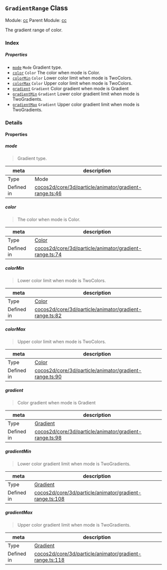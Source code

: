## `GradientRange` Class



Module: [cc](../modules/cc.md)
Parent Module: [cc](../modules/cc.md)


The gradient range of color.



### Index

##### Properties

  - [`mode`](#mode) `Mode` Gradient type.
  - [`color`](#color) `Color` The color when mode is Color.
  - [`colorMin`](#colormin) `Color` Lower color limit when mode is TwoColors.
  - [`colorMax`](#colormax) `Color` Upper color limit when mode is TwoColors.
  - [`gradient`](#gradient) `Gradient` Color gradient when mode is Gradient
  - [`gradientMin`](#gradientmin) `Gradient` Lower color gradient limit when mode is TwoGradients.
  - [`gradientMax`](#gradientmax) `Gradient` Upper color gradient limit when mode is TwoGradients.





### Details


#### Properties


##### mode

> Gradient type.

| meta | description |
|------|-------------|
| Type | Mode |
| Defined in | [cocos2d/core/3d/particle/animator/gradient-range.ts:46](https://github.com/cocos-creator/engine/blob/f495398f4307775f0f733162e3d128d81e063063/cocos2d/core/3d/particle/animator/gradient-range.ts#L46) |



##### color

> The color when mode is Color.

| meta | description |
|------|-------------|
| Type | <a href="../classes/Color.html" class="crosslink">Color</a> |
| Defined in | [cocos2d/core/3d/particle/animator/gradient-range.ts:74](https://github.com/cocos-creator/engine/blob/f495398f4307775f0f733162e3d128d81e063063/cocos2d/core/3d/particle/animator/gradient-range.ts#L74) |



##### colorMin

> Lower color limit when mode is TwoColors.

| meta | description |
|------|-------------|
| Type | <a href="../classes/Color.html" class="crosslink">Color</a> |
| Defined in | [cocos2d/core/3d/particle/animator/gradient-range.ts:82](https://github.com/cocos-creator/engine/blob/f495398f4307775f0f733162e3d128d81e063063/cocos2d/core/3d/particle/animator/gradient-range.ts#L82) |



##### colorMax

> Upper color limit when mode is TwoColors.

| meta | description |
|------|-------------|
| Type | <a href="../classes/Color.html" class="crosslink">Color</a> |
| Defined in | [cocos2d/core/3d/particle/animator/gradient-range.ts:90](https://github.com/cocos-creator/engine/blob/f495398f4307775f0f733162e3d128d81e063063/cocos2d/core/3d/particle/animator/gradient-range.ts#L90) |



##### gradient

> Color gradient when mode is Gradient

| meta | description |
|------|-------------|
| Type | <a href="../classes/Gradient.html" class="crosslink">Gradient</a> |
| Defined in | [cocos2d/core/3d/particle/animator/gradient-range.ts:98](https://github.com/cocos-creator/engine/blob/f495398f4307775f0f733162e3d128d81e063063/cocos2d/core/3d/particle/animator/gradient-range.ts#L98) |



##### gradientMin

> Lower color gradient limit when mode is TwoGradients.

| meta | description |
|------|-------------|
| Type | <a href="../classes/Gradient.html" class="crosslink">Gradient</a> |
| Defined in | [cocos2d/core/3d/particle/animator/gradient-range.ts:108](https://github.com/cocos-creator/engine/blob/f495398f4307775f0f733162e3d128d81e063063/cocos2d/core/3d/particle/animator/gradient-range.ts#L108) |



##### gradientMax

> Upper color gradient limit when mode is TwoGradients.

| meta | description |
|------|-------------|
| Type | <a href="../classes/Gradient.html" class="crosslink">Gradient</a> |
| Defined in | [cocos2d/core/3d/particle/animator/gradient-range.ts:118](https://github.com/cocos-creator/engine/blob/f495398f4307775f0f733162e3d128d81e063063/cocos2d/core/3d/particle/animator/gradient-range.ts#L118) |






